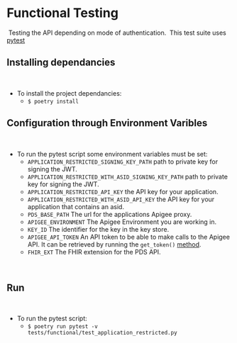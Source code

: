 # Functional Testing
​
Testing the API depending on mode of authentication.
​
This test suite uses [pytest](https://docs.pytest.org/en/stable/)
​
## Installing dependancies
​
* To install the project dependancies:  
  * ```$ poetry install```
​
## Configuration through Environment Varibles
​
* To run the pytest script some environment variables must be set:
  - ```APPLICATION_RESTRICTED_SIGNING_KEY_PATH``` path to private key for signing the JWT.
  - ```APPLICATION_RESTRICTED_WITH_ASID_SIGNING_KEY_PATH``` path to private key for signing the JWT.
  - ```APPLICATION_RESTRICTED_API_KEY``` the API key for your application.
  - ```APPLICATION_RESTRICTED_WITH_ASID_API_KEY``` the API key for your application that contains an asid.
  - ```PDS_BASE_PATH``` The url for the applications Apigee proxy.
  - ```APIGEE_ENVIRONMENT``` The Apigee Environment you are working in.
  - ```KEY_ID``` The identifier for the key in the key store.
  - ```APIGEE_API_TOKEN``` An API token to be able to make calls to the Apigee API. It can be retrieved by running the `get_token()` [method](https://docs.apigee.com/api-platform/system-administration/using-gettoken).
  - ```FHIR_EXT``` The FHIR extension for the PDS API.

​
## Run
​
* To run the pytest script:
  * ```$ poetry run pytest -v tests/functional/test_application_restricted.py```
